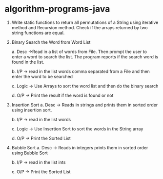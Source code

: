 # algorithm-programs-java

1. Write static functions to return all permutations of a String using iterative method and
   Recursion method. Check if the arrays returned by two string functions are equal.
   

2. Binary Search the Word from Word List
   
   a. Desc ->Read in a list of words from File. Then prompt the user to enter a word to
   search the list. The program reports if the search word is found in the list.
   
   b. I/P -> read in the list words comma separated from a File and then enter the word
   to be searched
   
   c. Logic -> Use Arrays to sort the word list and then do the binary search
   
   d. O/P -> Print the result if the word is found or not
   

3. Insertion Sort
   a. Desc -> Reads in strings and prints them in sorted order using insertion sort.
   
   b. I/P -> read in the list words
   
   c. Logic -> Use Insertion Sort to sort the words in the String array
   
   d. O/P -> Print the Sorted List
   

4. Bubble Sort
   a. Desc -> Reads in integers prints them in sorted order using Bubble Sort
   
   b. I/P -> read in the list ints
   
   c. O/P -> Print the Sorted List